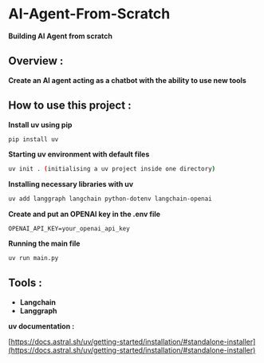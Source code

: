# AI-Agent-From-Scratch

**Building AI Agent from scratch**

## Overview :

**Create an AI agent acting as a chatbot with the ability to use new tools**

## How to use this project :


**Install uv using pip**

```bash
pip install uv
```

**Starting uv environment with default files**

```bash
uv init . (initialising a uv project inside one directory)
```

**Installing necessary libraries with uv**

```bash
uv add langgraph langchain python-dotenv langchain-openai
```

**Create and put an OPENAI key in the .env file**

````
OPENAI_API_KEY=your_openai_api_key
````


**Running the main file**

```bash
uv run main.py
```

## Tools :

- **Langchain**
- **Langgraph**

**uv documentation :**

[https://docs.astral.sh/uv/getting-started/installation/#standalone-installer](https://docs.astral.sh/uv/getting-started/installation/#standalone-installer)